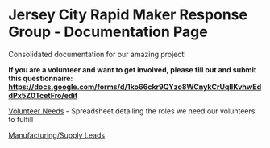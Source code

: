 # Jersey City Rapid Maker Response Group - Documentation Page

Consolidated documentation for our amazing project! 

__If you are a volunteer and want to get involved, please fill out and submit this questionnaire: https://docs.google.com/forms/d/1ko66ckr9QYzo8WCnykCrUqllKvhwEddPx5Z0TcetFro/edit__

[Volunteer Needs](https://docs.google.com/spreadsheets/d/1hCwfFya75VJ4qKN_MNAVLFf7x8QBBbW484us0OjXvZI/edit#gid=0) - Spreadsheet detailing the roles we need our volunteers to fulfill

[Manufacturing/Supply Leads](https://docs.google.com/spreadsheets/d/1bvyaikjkew7k4d6s081koF52iJ0NHjTPlDMQrPqhll4/edit#gid=0)
